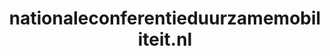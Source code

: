 ---
layout: post
title:  "nationaleconferentieduurzamemobiliteit.nl"
internal_url:  "/dutchgov/nationaleconferentieduurzamemobiliteit.nl.html"
categories: dutchgov
---